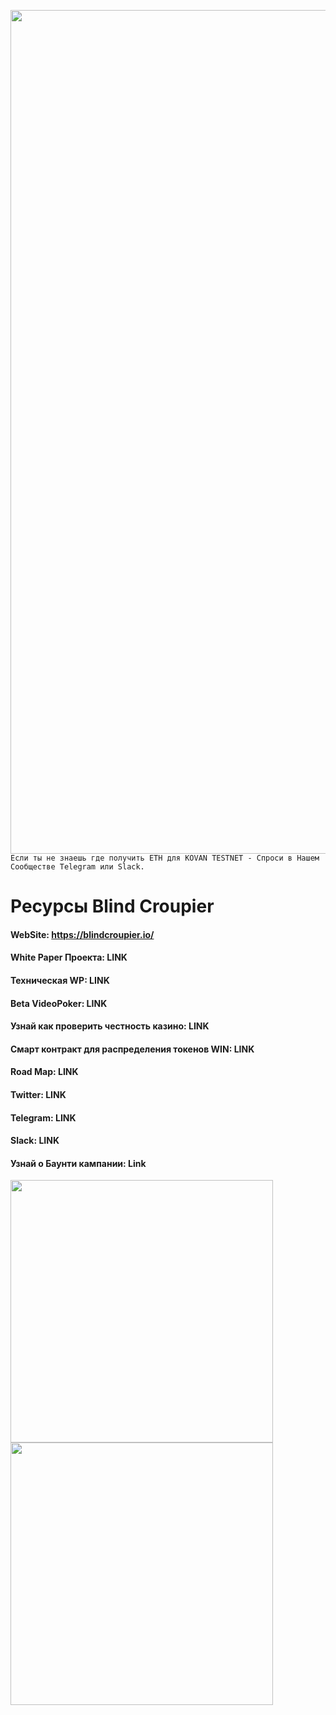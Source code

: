 [<img align="left" src="https://user-images.githubusercontent.com/31250469/29744226-3f95818a-8ad3-11e7-82ae-59d756eb4d8a.jpg" width="1350">](http://blind-croupier.herokuapp.com/)
`Если ты не знаешь где получить ETH для KOVAN TESTNET - Спроси в Нашем Сообществе Telegram или Slack.`

# Ресурсы Blind Croupier

#### WebSite: https://blindcroupier.io/

#### White Paper Проекта: LINK

#### Техническая WP: LINK

#### Beta VideoPoker: LINK

#### Узнай как проверить честность казино: LINK

#### Смарт контракт для распределения токенов WIN: LINK

#### Road Map: LINK

#### Twitter: LINK

#### Telegram: LINK

#### Slack: LINK

#### Узнай о Баунти кампании: Link

[<img align="left" src="https://user-images.githubusercontent.com/31250469/29744115-d528a428-8ad0-11e7-97e6-bb16bbf286f9.png" width="420">](http://blind-croupier.herokuapp.com/) [<img align="left" src="https://user-images.githubusercontent.com/31250469/29744116-d5fb346a-8ad0-11e7-9f27-f5b41b99ae4a.png" width="420">](http://blind-croupier.herokuapp.com/)

